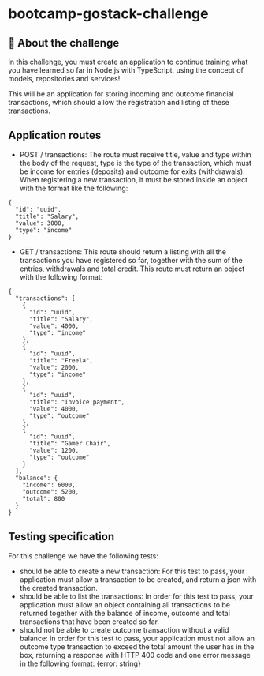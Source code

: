 # bootcamp-gostack-challenge

## 🚀 About the challenge


In this challenge, you must create an application to continue training what you have learned so far in Node.js with TypeScript, using the concept of models, repositories and services!

This will be an application for storing incoming and outcome financial transactions, which should allow the registration and listing of these transactions.


## Application routes
<ul><li>
POST / transactions: The route must receive title, value and type within the body of the request, type is the type of the transaction, which must be income for entries (deposits) and outcome for exits (withdrawals). When registering a new transaction, it must be stored inside an object with the format like the following:</li></ul>

```
{
  "id": "uuid",
  "title": "Salary",
  "value": 3000,
  "type": "income"
}
```
<ul><li>
GET / transactions: This route should return a listing with all the transactions you have registered so far, together with the sum of the entries, withdrawals and total credit. This route must return an object with the following format:
</li></ul>

```
{
  "transactions": [
    {
      "id": "uuid",
      "title": "Salary",
      "value": 4000,
      "type": "income"
    },
    {
      "id": "uuid",
      "title": "Freela",
      "value": 2000,
      "type": "income"
    },
    {
      "id": "uuid",
      "title": "Invoice payment",
      "value": 4000,
      "type": "outcome"
    },
    {
      "id": "uuid",
      "title": "Gamer Chair",
      "value": 1200,
      "type": "outcome"
    }
  ],
  "balance": {
    "income": 6000,
    "outcome": 5200,
    "total": 800
  }
}
```

## Testing specification

For this challenge we have the following tests:
<ul><li>
should be able to create a new transaction: For this test to pass, your application must allow a transaction to be created, and return a json with the created transaction.</li>
<li>
should be able to list the transactions: In order for this test to pass, your application must allow an object containing all transactions to be returned together with the balance of income, outcome and total transactions that have been created so far.</li>
<li>
should not be able to create outcome transaction without a valid balance: In order for this test to pass, your application must not allow an outcome type transaction to exceed the total amount the user has in the box, returning a response with HTTP 400 code and one error message in the following format: {error: string}
<ul></li>
